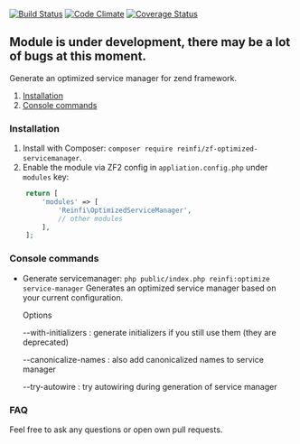 [![Build Status](https://travis-ci.org/reinfi/zf-optimized-servicemanager.svg?branch=master)](https://travis-ci.org/reinfi/zf-optimized-servicemanager)
[![Code Climate](https://codeclimate.com/github/reinfi/zf-optimized-servicemanager/badges/gpa.svg)](https://codeclimate.com/github/reinfi/zf-optimized-servicemanager)
[![Coverage Status](https://coveralls.io/repos/github/reinfi/zf-optimized-servicemanager/badge.svg?branch=master)](https://coveralls.io/github/reinfi/zf-optimized-servicemanager?branch=master)

## Module is under development, there may be a lot of bugs at this moment.

Generate an optimized service manager for zend framework.

1. [Installation](#installation)
2. [Console commands](#console-commands)

### Installation

1. Install with Composer: `composer require reinfi/zf-optimized-servicemanager`.
2. Enable the module via ZF2 config in `appliation.config.php` under `modules` key:

```php
    return [
        'modules' => [
            'Reinfi\OptimizedServiceManager',
            // other modules
        ],
    ];
```

### Console commands
* Generate servicemanager: `php public/index.php reinfi:optimize service-manager`
  Generates an optimized service manager based on your current configuration.

  Options

  --with-initializers : generate initializers if you still use them (they are deprecated)
  
  --canonicalize-names : also add canonicalized names to service manager

  --try-autowire : try autowiring during generation of service manager


### FAQ
Feel free to ask any questions or open own pull requests.